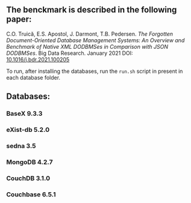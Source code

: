 ## The benckmark is described in the following paper:

C.O. Truică, E.S. Apostol, J. Darmont, T.B. Pedersen. *The Forgotten Document-Oriented Database Management Systems: An Overview and Benchmark of Native XML DODBMSes in Comparison with JSON DODBMSes*. Big Data Research. January 2021 DOI: [10.1016/j.bdr.2021.100205](https://doi.org/10.1016/j.bdr.2021.100205)


To run, after installing the databases, run the ``run.sh`` script in present in each database folder.

## Databases:
### BaseX 9.3.3
### eXist-db 5.2.0
### sedna 3.5
### MongoDB 4.2.7
### CouchDB 3.1.0
### Couchbase 6.5.1
